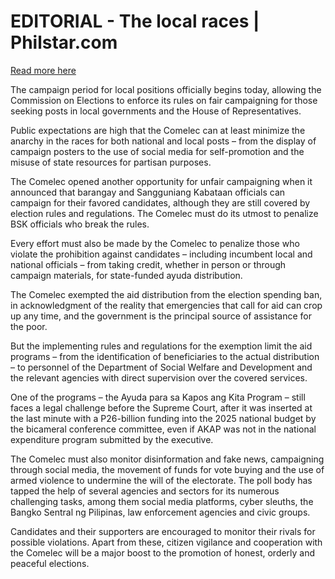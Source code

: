 # EDITORIAL - The local races | Philstar.com

[Read more here](https://www.philstar.com/opinion/2025/03/28/2431581/editorial-local-races)

The campaign period for local positions officially begins today, allowing the Commission on Elections to enforce its rules on fair campaigning for those seeking posts in local governments and the House of Representatives.

Public expectations are high that the Comelec can at least minimize the anarchy in the races for both national and local posts – from the display of campaign posters to the use of social media for self-promotion and the misuse of state resources for partisan purposes.

The Comelec opened another opportunity for unfair campaigning when it announced that barangay and Sangguniang Kabataan officials can campaign for their favored candidates, although they are still covered by election rules and regulations. The Comelec must do its utmost to penalize BSK officials who break the rules.

Every effort must also be made by the Comelec to penalize those who violate the prohibition against candidates – including incumbent local and national officials – from taking credit, whether in person or through campaign materials, for state-funded ayuda distribution.

The Comelec exempted the aid distribution from the election spending ban, in acknowledgment of the reality that emergencies that call for aid can crop up any time, and the government is the principal source of assistance for the poor.

But the implementing rules and regulations for the exemption limit the aid programs – from the identification of beneficiaries to the actual distribution – to personnel of the Department of Social Welfare and Development and the relevant agencies with direct supervision over the covered services.

One of the programs – the Ayuda para sa Kapos ang Kita Program – still faces a legal challenge before the Supreme Court, after it was inserted at the last minute with a P26-billion funding into the 2025 national budget by the bicameral conference committee, even if AKAP was not in the national expenditure program submitted by the executive.

The Comelec must also monitor disinformation and fake news, campaigning through social media, the movement of funds for vote buying and the use of armed violence to undermine the will of the electorate. The poll body has tapped the help of several agencies and sectors for its numerous challenging tasks, among them social media platforms, cyber sleuths, the Bangko Sentral ng Pilipinas, law enforcement agencies and civic groups.

Candidates and their supporters are encouraged to monitor their rivals for possible violations. Apart from these, citizen vigilance and cooperation with the Comelec will be a major boost to the promotion of honest, orderly and peaceful elections.